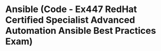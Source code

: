 # Ansible (Code - Ex447 RedHat Certified Specialist Advanced Automation Ansible Best Practices Exam)




